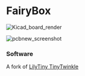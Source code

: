 # FairyBox

![Kicad_board_render](https://user-images.githubusercontent.com/56521874/197107036-11a4f5d4-4786-4b02-bb96-d32201d7fd6b.png)

![pcbnew_screenshot](https://user-images.githubusercontent.com/56521874/197107043-c8800d97-058c-4cf9-9d7e-8f1598e53b17.png)


### Software
A fork of [LilyTiny TinyTwinkle](https://github.com/deadbranch-forks/LilyTiny_LilyTwinkle)
